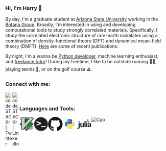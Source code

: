 ### Hi, I'm Harry 👋

By day, I'm a graduate student at [Arizona State University](https://abotana.physics.asu.edu/people) working in the [Botana Group](https://abotana.physics.asu.edu). Broadly, I'm interested in using and developing computational tools to study strongly correlated materials. Specifically, I study the correlated electronic structure of rare-earth nickelates using a combination of density-functional theory (DFT) and dynamical mean-field theory (DMFT). [Here](https://harrisonlabollita.github.io/publications/) are some of recent publications. 

By night, I'm a wanna be [Python developer](https://github.com/harrisonlabollita), machine learning enthusiast, and [freelance tutor](https://is.gd/exAOqr)! During my freetime, I like to be outstide running 🏃‍♂️, playing tennis 🎾, or on the golf course ⛳️.


### Connect with me:

[<img align="left" alt="codeSTACKr | Twitter" width="22px" src="https://cdn.jsdelivr.net/npm/simple-icons@v3/icons/twitter.svg" />][twitter]
[<img align="left" alt="codeSTACKr | LinkedIn" width="22px" src="https://cdn.jsdelivr.net/npm/simple-icons@v3/icons/linkedin.svg" />][linkedin]

<br />

### Languages and Tools:

<img align="left" alt="Vim" width="45px" src="https://raw.githubusercontent.com/github/explore/78df643247d429f6cc873026c0622819ad797942/topics/vim/vim.png" />
<img align="left" alt="Terminal" width="45px" src="https://raw.githubusercontent.com/github/explore/80688e429a7d4ef2fca1e82350fe8e3517d3494d/topics/terminal/terminal.png" />
<img align="left" alt="GitHub" width="45px" src="https://raw.githubusercontent.com/github/explore/78df643247d429f6cc873026c0622819ad797942/topics/github/github.png" />
<img align="left" alt="Python" width="45px" src="https://raw.githubusercontent.com/github/explore/78df643247d429f6cc873026c0622819ad797942/topics/python/python.png" />
<img align="left" alt="Julia" width="45px" src="https://raw.githubusercontent.com/github/explore/78df643247d429f6cc873026c0622819ad797942/topics/julia/julia.png" />
<img align="left" alt="Cpp" width="45px"
src="https://github.com/isocpp/logos/blob/master/cpp_logo.png"/>
<br />


[twitter]: https://twitter.com/harrylabollita
[linkedin]: https://www.linkedin.com/in/harrisonlabollita/
